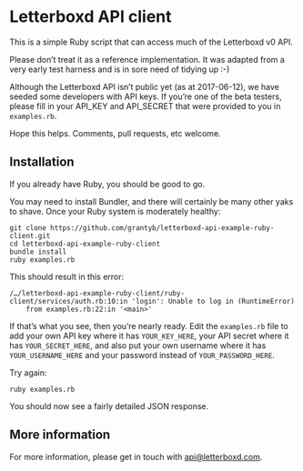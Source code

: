 # Letterboxd API client

This is a simple Ruby script that can access much of the Letterboxd v0 API. 

Please don’t treat it as a reference implementation. It was adapted from a very early test harness and is in sore need of tidying up :-)

Although the Letterboxd API isn’t public yet (as at 2017-06-12), we have seeded some developers with API keys. If you’re one of the beta testers, please fill in your API_KEY and API_SECRET that were provided to you in ```examples.rb```.

Hope this helps. Comments, pull requests, etc welcome.

## Installation

If you already have Ruby, you should be good to go.

You may need to install Bundler, and there will certainly be many other yaks to shave. Once your Ruby system is moderately healthy:

```
git clone https://github.com/grantyb/letterboxd-api-example-ruby-client.git
cd letterboxd-api-example-ruby-client
bundle install
ruby examples.rb
```

This should result in this error:

```
/…/letterboxd-api-example-ruby-client/ruby-client/services/auth.rb:10:in 'login': Unable to log in (RuntimeError)
	from examples.rb:22:in '<main>'
```

If that’s what you see, then you’re nearly ready. Edit the `examples.rb` file to add your own API key where it has `YOUR_KEY_HERE`, your API secret where it has `YOUR_SECRET_HERE`, and also put your own username where it has `YOUR_USERNAME_HERE` and your password instead of `YOUR_PASSWORD_HERE`.

Try again:

```
ruby examples.rb
```

You should now see a fairly detailed JSON response.

## More information

For more information, please get in touch with api@letterboxd.com.
